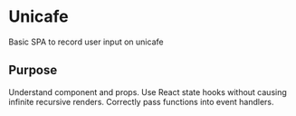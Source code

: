 # Unicafe
Basic SPA to record user input on unicafe 

## Purpose
Understand component and props. 
Use React state hooks without causing infinite recursive renders. 
Correctly pass functions into event handlers.
